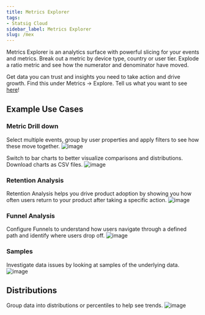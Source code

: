 ```yaml
---
title: Metrics Explorer
tags:
- Statsig Cloud 
sidebar_label: Metrics Explorer
slug: /mex
---
```


Metrics Explorer is an analytics surface with powerful slicing for your events and metrics. Break out a metric by device type, country or user tier. Explode a ratio metric and see how the numerator and denominator have moved.

Get data you can trust and insights you need to take action and drive growth. Find this under Metrics -> Explore. Tell us what you want to see [here](https://statsig.com/slack)!


## Example Use Cases

### Metric Drill down

Select multiple events, group by user properties and apply filters to see how these move together. 
![image](https://github.com/statsig-io/docs/assets/31516123/bb128d04-98fd-48e3-9954-13e8ae38648a)

Switch to bar charts to better visualize comparisons and distributions. Download charts as CSV files.
![image](https://github.com/statsig-io/docs/assets/31516123/12aaaa3f-a0bf-4f26-8b81-9622140d14b3)

### Retention Analysis

Retention Analysis helps you drive product adoption by showing you how often users return to your product after taking a specific action.
![image](https://github.com/statsig-io/docs/assets/31516123/b768f69d-e6b7-4c88-b69a-afa45a1f862f)

### Funnel Analysis

Configure Funnels to understand how users navigate through a defined path and identify where users drop off.
![image](https://github.com/statsig-io/docs/assets/31516123/0628fc77-fa86-43de-8377-273ce9239937)

### Samples

Investigate data issues by looking at samples of the underlying data.
![image](https://github.com/statsig-io/docs/assets/31516123/9316bc8c-e541-4086-b60d-0b17ddddb985)

## Distributions

Group data into distributions or percentiles to help see trends.
![image](https://github.com/statsig-io/docs/assets/31516123/c6dd0b1b-1e62-4b55-8682-c87812afad68)
